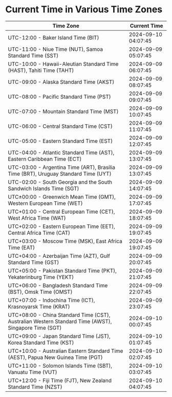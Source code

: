 # Current Time in Various Time Zones

| Time Zone | Current Time |
|-----------|--------------|
| UTC-12:00 - Baker Island Time (BIT) | 2024-09-10 04:07:45 |
| UTC-11:00 - Niue Time (NUT), Samoa Standard Time (SST) | 2024-09-09 05:07:45 |
| UTC-10:00 - Hawaii-Aleutian Standard Time (HAST), Tahiti Time (TAHT) | 2024-09-09 06:07:45 |
| UTC-09:00 - Alaska Standard Time (AKST) | 2024-09-09 08:07:45 |
| UTC-08:00 - Pacific Standard Time (PST) | 2024-09-09 09:07:45 |
| UTC-07:00 - Mountain Standard Time (MST) | 2024-09-09 10:07:45 |
| UTC-06:00 - Central Standard Time (CST) | 2024-09-09 11:07:45 |
| UTC-05:00 - Eastern Standard Time (EST) | 2024-09-09 12:07:45 |
| UTC-04:00 - Atlantic Standard Time (AST), Eastern Caribbean Time (ECT) | 2024-09-09 13:07:45 |
| UTC-03:00 - Argentina Time (ART), Brasília Time (BRT), Uruguay Standard Time (UYT) | 2024-09-09 13:07:45 |
| UTC-02:00 - South Georgia and the South Sandwich Islands Time (SGT) | 2024-09-09 14:07:45 |
| UTC±00:00 - Greenwich Mean Time (GMT), Western European Time (WET) | 2024-09-09 17:07:45 |
| UTC+01:00 - Central European Time (CET), West Africa Time (WAT) | 2024-09-09 18:07:45 |
| UTC+02:00 - Eastern European Time (EET), Central Africa Time (CAT) | 2024-09-09 19:07:45 |
| UTC+03:00 - Moscow Time (MSK), East Africa Time (EAT) | 2024-09-09 19:07:45 |
| UTC+04:00 - Azerbaijan Time (AZT), Gulf Standard Time (GST) | 2024-09-09 20:07:45 |
| UTC+05:00 - Pakistan Standard Time (PKT), Yekaterinburg Time (YEKT) | 2024-09-09 21:07:45 |
| UTC+06:00 - Bangladesh Standard Time (BST), Omsk Time (OMST) | 2024-09-09 22:07:45 |
| UTC+07:00 - Indochina Time (ICT), Krasnoyarsk Time (KRAT) | 2024-09-09 23:07:45 |
| UTC+08:00 - China Standard Time (CST), Australian Western Standard Time (AWST), Singapore Time (SGT) | 2024-09-10 00:07:45 |
| UTC+09:00 - Japan Standard Time (JST), Korea Standard Time (KST) | 2024-09-10 01:07:45 |
| UTC+10:00 - Australian Eastern Standard Time (AEST), Papua New Guinea Time (PGT) | 2024-09-10 02:07:45 |
| UTC+11:00 - Solomon Islands Time (SBT), Vanuatu Time (VUT) | 2024-09-10 03:07:45 |
| UTC+12:00 - Fiji Time (FJT), New Zealand Standard Time (NZST) | 2024-09-10 04:07:45 |
